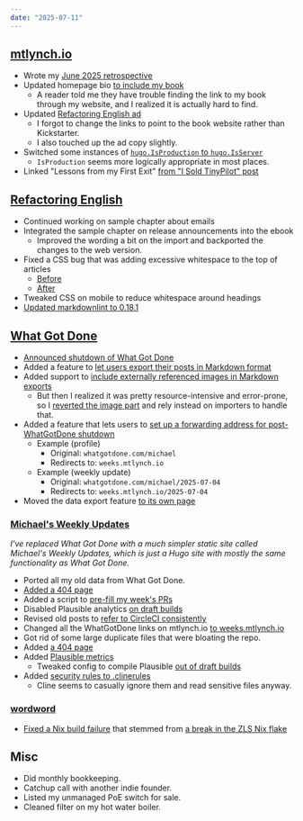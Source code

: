 ```yaml
---
date: "2025-07-11"
---
```


## [mtlynch.io](https://mtlynch.io)

- Wrote my [June 2025 retrospective](https://mtlynch.io/retrospectives/2025/07/)
- Updated homepage bio [to include my book](https://github.com/mtlynch/mtlynch.io/pull/1516)
  - A reader told me they have trouble finding the link to my book through my website, and I realized it is actually hard to find.
- Updated [Refactoring English ad](https://github.com/mtlynch/mtlynch.io/pull/1515)
  - I forgot to change the links to point to the book website rather than Kickstarter.
  - I also touched up the ad copy slightly.
- Switched some instances of [`hugo.IsProduction` to `hugo.IsServer`](https://github.com/mtlynch/mtlynch.io/pull/1509)
  - `IsProduction` seems more logically appropriate in most places.
- Linked "Lessons from my First Exit" [from "I Sold TinyPilot" post](https://github.com/mtlynch/mtlynch.io/pull/1512)

## [Refactoring English](https://refactoringenglish.com)

- Continued working on sample chapter about emails
- Integrated the sample chapter on release announcements into the ebook
  - Improved the wording a bit on the import and backported the changes to the web version.
- Fixed a CSS bug that was adding excessive whitespace to the top of articles
  - [Before](releases-before.webp)
  - [After](releases-after.webp)
- Tweaked CSS on mobile to reduce whitespace around headings
- [Updated markdownlint to 0.18.1](https://github.com/mtlynch/refactoring-english-landing/pull/190)

## [What Got Done](https://github.com/mtlynch/whatgotdone)

- [Announced shutdown of What Got Done](https://github.com/mtlynch/whatgotdone/pull/966)
- Added a feature to [let users export their posts in Markdown format](https://github.com/mtlynch/whatgotdone/pull/963)
- Added support to [include externally referenced images in Markdown exports](https://github.com/mtlynch/whatgotdone/pull/964)
  - But then I realized it was pretty resource-intensive and error-prone, so I [reverted the image part](https://github.com/mtlynch/whatgotdone/pull/965) and rely instead on importers to handle that.
- Added a feature that lets users to [set up a forwarding address for post-WhatGotDone shutdown](https://github.com/mtlynch/whatgotdone/pull/970)
  - Example (profile)
    - Original: `whatgotdone.com/michael`
    - Redirects to: `weeks.mtlynch.io`
  - Example (weekly update)
    - Original: `whatgotdone.com/michael/2025-07-04`
    - Redirects to: `weeks.mtlynch.io/2025-07-04`
- Moved the data export feature [to its own page](https://github.com/mtlynch/whatgotdone/pull/968)

### [Michael's Weekly Updates](https://weeks.mtlynch.io)

_I've replaced What Got Done with a much simpler static site called Michael's Weekly Updates, which is just a Hugo site with mostly the same functionality as What Got Done._

- Ported all my old data from What Got Done.
- [Added a 404 page](https://github.com/mtlynch/weeks.mtlynch.io/pull/11)
- Added a script to [pre-fill my week's PRs](https://github.com/mtlynch/weeks.mtlynch.io/pull/6)
- Disabled Plausible analytics [on draft builds](https://github.com/mtlynch/weeks.mtlynch.io/pull/8)
- Revised old posts to [refer to CircleCI consistently](https://github.com/mtlynch/weeks.mtlynch.io/pull/9)
- Changed all the WhatGotDone links on mtlynch.io [to weeks.mtlynch.io](https://github.com/mtlynch/mtlynch.io/pull/1513)
- Got rid of some large duplicate files that were bloating the repo.
- Added [a 404 page](https://github.com/mtlynch/weeks.mtlynch.io/pull/11)
- Added [Plausible metrics](https://github.com/mtlynch/weeks.mtlynch.io/pull/7)
  - Tweaked config to compile Plausible [out of draft builds](https://github.com/mtlynch/weeks.mtlynch.io/pull/8)
- Added [security rules to .clinerules](https://github.com/mtlynch/weeks.mtlynch.io/pull/14)
  - Cline seems to casually ignore them and read sensitive files anyway.

### [wordword](https://codeberg.org/mtlynch/wordword)

- [Fixed a Nix build failure](https://codeberg.org/mtlynch/wordword/pulls/38) that stemmed from [a break in the ZLS Nix flake](https://github.com/zigtools/zls/issues/2255)

## Misc

- Did monthly bookkeeping.
- Catchup call with another indie founder.
- Listed my unmanaged PoE switch for sale.
- Cleaned filter on my hot water boiler.
